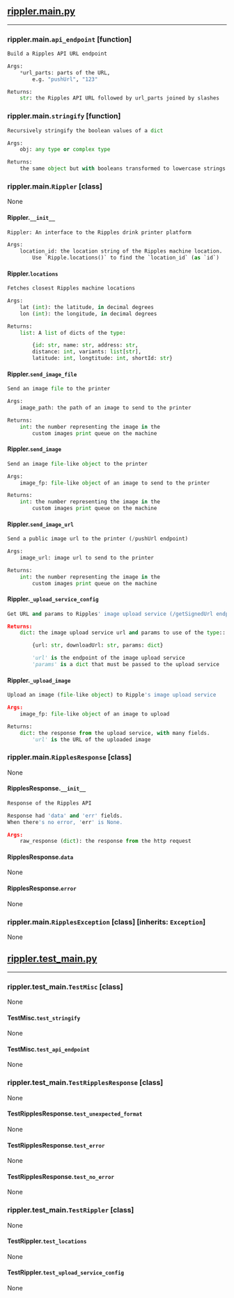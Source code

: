 ## [rippler.main.py](/rippler/main.py)
---
### rippler.main.`api_endpoint` [function]
```Python
Build a Ripples API URL endpoint

Args:
    *url_parts: parts of the URL,
        e.g. "pushUrl", "123"

Returns:
    str: the Ripples API URL followed by url_parts joined by slashes
```
### rippler.main.`stringify` [function]
```Python
Recursively stringify the boolean values of a dict

Args:
    obj: any type or complex type

Returns:
    the same object but with booleans transformed to lowercase strings
```
### rippler.main.`Rippler` [class]
None
#### Rippler.`__init__`
```Python
Rippler: An interface to the Ripples drink printer platform

Args:
    location_id: the location string of the Ripples machine location.
        Use `Ripple.locations()` to find the `location_id` (as `id`)
```
#### Rippler.`locations`
```Python
Fetches closest Ripples machine locations

Args:
    lat (int): the latitude, in decimal degrees
    lon (int): the longitude, in decimal degrees

Returns:
    list: A list of dicts of the type:

        {id: str, name: str, address: str,
        distance: int, variants: list[str],
        latitude: int, longtitude: int, shortId: str}
```
#### Rippler.`send_image_file`
```Python
Send an image file to the printer

Args:
    image_path: the path of an image to send to the printer

Returns:
    int: the number representing the image in the
        custom images print queue on the machine
```
#### Rippler.`send_image`
```Python
Send an image file-like object to the printer

Args:
    image_fp: file-like object of an image to send to the printer

Returns:
    int: the number representing the image in the
        custom images print queue on the machine
```
#### Rippler.`send_image_url`
```Python
Send a public image url to the printer (/pushUrl endpoint)

Args:
    image_url: image url to send to the printer

Returns:
    int: the number representing the image in the
        custom images print queue on the machine
```
#### Rippler.`_upload_service_config`
```Python
Get URL and params to Ripples' image upload service (/getSignedUrl endpoint)

Returns:
    dict: the image upload service url and params to use of the type::

        {url: str, downloadUrl: str, params: dict}

        'url' is the endpoint of the image upload service
        'params' is a dict that must be passed to the upload service
```
#### Rippler.`_upload_image`
```Python
Upload an image (file-like object) to Ripple's image upload service

Args:
    image_fp: file-like object of an image to upload

Returns:
    dict: the response from the upload service, with many fields.
        'url' is the URL of the uploaded image
```
### rippler.main.`RipplesResponse` [class]
None
#### RipplesResponse.`__init__`
```Python
Response of the Ripples API

Response had 'data' and 'err' fields.
When there's no error, 'err' is None.

Args:
    raw_response (dict): the response from the http request
```
#### RipplesResponse.`data`
None
#### RipplesResponse.`error`
None
### rippler.main.`RipplesException` [class] [inherits: `Exception`]
None
## [rippler.test_main.py](/rippler/test_main.py)
---
### rippler.test_main.`TestMisc` [class]
None
#### TestMisc.`test_stringify`
None
#### TestMisc.`test_api_endpoint`
None
### rippler.test_main.`TestRipplesResponse` [class]
None
#### TestRipplesResponse.`test_unexpected_format`
None
#### TestRipplesResponse.`test_error`
None
#### TestRipplesResponse.`test_no_error`
None
### rippler.test_main.`TestRippler` [class]
None
#### TestRippler.`test_locations`
None
#### TestRippler.`test_upload_service_config`
None
